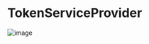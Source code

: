 # TokenServiceProvider

![image](https://github.com/user-attachments/assets/f708bc24-a912-475b-8d6e-f54ee5cf09e0)
